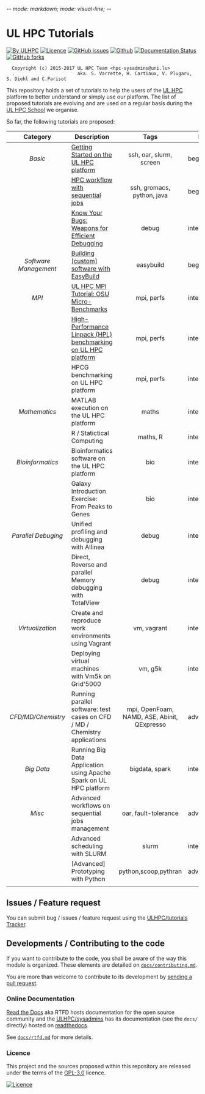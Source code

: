 -*- mode: markdown; mode: visual-line;  -*-

# UL HPC Tutorials

[![By ULHPC](https://img.shields.io/badge/by-ULHPC-blue.svg)](https://hpc.uni.lu) [![Licence](https://img.shields.io/badge/license-GPL--3.0-blue.svg)](http://www.gnu.org/licenses/gpl-3.0.html) [![GitHub issues](https://img.shields.io/github/issues/ULHPC/tutorials.svg)](https://github.com/ULHPC/tutorials/issues/) [![Github](https://img.shields.io/badge/sources-github-green.svg)](https://github.com/ULHPC/tutorials/tree/devel/basic/getting_started/) [![Documentation Status](http://readthedocs.org/projects/ulhpc-tutorials/badge/?version=latest)](http://ulhpc-tutorials.readthedocs.io/en/latest/basic/getting_started/) [![GitHub forks](https://img.shields.io/github/stars/ULHPC/tutorials.svg?style=social&label=Star)](https://github.com/ULHPC/tutorials)

      Copyright (c) 2015-2017 UL HPC Team <hpc-sysadmins@uni.lu>
      .                       aka. S. Varrette, H. Cartiaux, V. Plugaru, S. Diehl and C.Parisot

This repository holds a set of tutorials to help the users of the [UL HPC](https://hpc.uni.lu) platform to better understand or simply use our platform.
The list of proposed tutorials are evolving and are used on a regular basis during the [UL HPC School](http://hpc.uni.lu/hpc-school/) we organise.

So far, the following tutorials are proposed:

| **Category**          | **Description**                                                                 | **Tags**                                    | **Level**      |
| :----------:          | ----------------------------------------------------------------------------    | :--------------:                            | -------------- |
| _Basic_               | [Getting Started on the UL HPC platform](basic/getting_started/)                | ssh, oar, slurm, screen                     | beginners      |
|                       | [HPC workflow with sequential jobs](basic/sequential_jobs/)                     | ssh, gromacs, python, java                  | beginners      |
|                       | [Know Your Bugs: Weapons for Efficient Debugging](advanced/Debug/)              | debug                                       | intermediate   |
| _Software Management_ | [Building [custom] software with EasyBuild](advanced/EasyBuild/)                | easybuild                                   | beginners      |
| _MPI_                 | [UL HPC MPI Tutorial: OSU Micro-Benchmarks](advanced/OSU_MicroBenchmarks/)      | mpi, perfs                                  | intermediate   |
|                       | [High-Performance Linpack (HPL) benchmarking on UL HPC platform](advanced/HPL/) | mpi, perfs                                  | intermediate   |
|                       | HPCG benchmarking on UL HPC platform                                            | mpi, perfs                                  | intermediate   |
| _Mathematics_         | MATLAB execution on the UL HPC platform                                         | maths                                       | intermediate   |
|                       | R / Statictical Computing                                                       | maths, R                                    | intermediate   |
| _Bioinformatics_      | Bioinformatics software on the UL HPC platform                                  | bio                                         | intermediate   |
|                       | Galaxy Introduction Exercise: From Peaks to Genes                               | bio                                         | intermediate   |
| _Parallel Debuging_   | Unified profiling and debugging with Allinea                                    | debug                                       | intermediate   |
|                       | Direct,  Reverse and parallel Memory debugging with TotalView                   | debug                                       | intermediate   |
| _Virtualization_      | Create and reproduce work environments using Vagrant                            | vm, vagrant                                 | intermediate   |
|                       | Deploying virtual machines with Vm5k on Grid'5000                               | vm, g5k                                     | intermediate   |
| _CFD/MD/Chemistry_    | Running parallel software: test cases on CFD / MD / Chemistry applications      | mpi, OpenFoam, NAMD, ASE, Abinit, QExpresso | advanced       |
| _Big Data_            | Running Big Data Application using Apache Spark on UL HPC platform              | bigdata, spark                              | intermediate   |
| _Misc_                | Advanced workflows on sequential jobs management                                | oar, fault-tolerance                        | advanced       |
|                       | Advanced scheduling with SLURM                                                  | slurm                                       | intermediate   |
|                       | [Advanced] Prototyping with Python                                              | python,scoop,pythran                        | advanced       |
|                       |                                                                                 |                                             |                |


## Issues / Feature request

You can submit bug / issues / feature request using the [ULHPC/tutorials Tracker](https://github.com/ULHPC/tutorials/issues).

## Developments / Contributing to the code

If you want to contribute to the code, you shall be aware of the way this module is organized.
These elements are detailed on [`docs/contributing.md`](contributing.md).

You are more than welcome to contribute to its development by [sending a pull request](https://help.github.com/articles/using-pull-requests).

### Online Documentation

[Read the Docs](https://readthedocs.org/) aka RTFD hosts documentation for the open source community and the [ULHPC/sysadmins](https://github.com/ULHPC/tutorials) has its documentation (see the `docs/` directly) hosted on [readthedocs](http://ulhpc-tutorials.rtfd.org).

See [`docs/rtfd.md`](rtfd.md) for more details.

### Licence

This project and the sources proposed within this repository are released under the terms of the [GPL-3.0](LICENCE) licence.

[![Licence](https://www.gnu.org/graphics/gplv3-88x31.png)](LICENSE)
